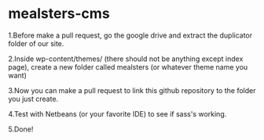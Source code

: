 # mealsters-cms
1.Before make a pull request, go the google drive and extract the duplicator folder of our site.

2.Inside wp-content/themes/ (there should not be anything except index page), create a new folder called mealsters (or whatever theme name you want)

3.Now you can make a pull request to link this github repository to the folder you just create.

4.Test with Netbeans (or your favorite IDE) to see if sass's working.

5.Done!
